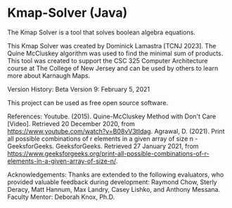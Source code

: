 # Kmap-Solver (Java)
The Kmap Solver is a tool that solves boolean algebra equations. 

This Kmap Solver was created by Dominick Lamastra [TCNJ 2023]. The Quine McCluskey algorithm was used to find the minimal sum of products. This tool was created to support the CSC 325 Computer Architecture course at The College of New Jersey and can be used by others to learn more about Karnaugh Maps.  

Version History:
Beta Version 9:  February 5, 2021

This project can be used as free open source software.

References: 
Youtube. (2015). Quine-McCluskey Method with Don't Care [Video]. Retrieved 20 December 
  2020, from https://www.youtube.com/watch?v=B08vV3tIdag.
Agrawal, D. (2021). Print all possible combinations of r elements in a given array of size n - 
  GeeksforGeeks. GeeksforGeeks. Retrieved 27 January 2021, from https://www.geeksforgeeks.org/print-all-possible-combinations-of-r-elements-in-a-given-array-of-size-n/.

Acknowledgements:
Thanks are extended to the following evaluators, who provided valuable feedback during development: Raymond Chow, Sterly Deracy, Matt Hannum, Max Landry, Casey Lishko, and Anthony Messana.
Faculty Mentor:  Deborah Knox, Ph.D.  
